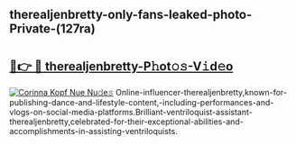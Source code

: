 ## therealjenbretty-only-fans​-leaked-photo​-Private-(127ra)


# <h2><a href="https://mediaupload.pro?title=therealjenbretty&ref=git">🔗👉 🔴 therealjenbretty-P𝚑ot𝚘𝚜-V𝚒d𝚎o</a></h2>

[![Corinna Kopf Nue Nu𝚍e𝚜](https://i.imgur.com/0qMVB7G.gif)](https://mediaupload.pro?title=therealjenbretty&ref=git)
Online-influencer-therealjenbretty,known-for-publishing-dance-and-lifestyle-content,-including-performances-and-vlogs-on-social-media-platforms.Brilliant-ventriloquist-assistant-therealjenbretty,celebrated-for-their-exceptional-abilities-and-accomplishments-in-assisting-ventriloquists.  